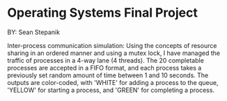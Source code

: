 # Operating Systems Final Project
BY: Sean Stepanik

Inter-process communication simulation: Using the concepts of resource sharing in an ordered manner and using a mutex lock, I have managed the traffic of processes in a 4-way lane (4 threads). The 20 completable processes are accepted in a FIFO format, and each process takes a previously set random amount of time between 1 and 10 seconds. The outputs are color-coded, with 'WHITE' for adding a process to the queue, 'YELLOW' for starting a process, and 'GREEN' for completing a process.